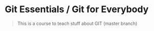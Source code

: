# Git Essentials / Git for Everybody

> This is a course to teach stuff about GIT (master branch)


